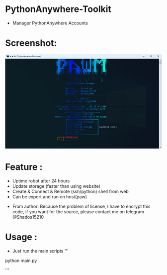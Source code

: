 # PythonAnywhere-Toolkit
* Manager PythonAnywhere Accounts
# Screenshot:
![Screen shot](https://raw.githubusercontent.com/netrotion/PythonAnywhere-Toolkit/main/assets/screenshot.png)
# Feature :
  + Uptime robot after 24 hours
  + Update storage (faster than using website)
  + Create & Connect & Remote (ssh/python) shell from web
  + Can be export and run on host(paw)
- From author: Because the problem of license, I have to encrypt this code, if you want for the source, please contact me on telegram @Shados15210
# Usage :
- Just run the main scripts
'''

python main.py

'''
